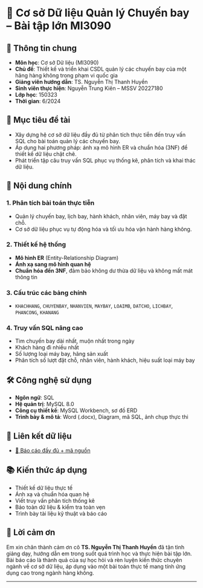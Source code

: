 
# 🛫 Cơ sở Dữ liệu Quản lý Chuyến bay – Bài tập lớn MI3090

## 🧾 Thông tin chung

- **Môn học**: Cơ sở Dữ liệu (MI3090)
- **Chủ đề**: Thiết kế và triển khai CSDL quản lý các chuyến bay của một hãng hàng không trong phạm vi quốc gia
- **Giảng viên hướng dẫn**: TS. Nguyễn Thị Thanh Huyền
- **Sinh viên thực hiện**: Nguyễn Trung Kiên – MSSV 20227180
- **Lớp học**: 150323
- **Thời gian**: 6/2024

## 🎯 Mục tiêu đề tài

- Xây dựng hệ cơ sở dữ liệu đầy đủ từ phân tích thực tiễn đến truy vấn SQL cho bài toán quản lý các chuyến bay.
- Áp dụng hai phương pháp: ánh xạ mô hình ER và chuẩn hóa (3NF) để thiết kế dữ liệu chặt chẽ.
- Phát triển tập câu truy vấn SQL phục vụ thống kê, phân tích và khai thác dữ liệu.

## 🧩 Nội dung chính

### 1. Phân tích bài toán thực tiễn
- Quản lý chuyến bay, lịch bay, hành khách, nhân viên, máy bay và đặt chỗ.
- Cơ sở dữ liệu phục vụ tự động hóa và tối ưu hóa vận hành hàng không.

### 2. Thiết kế hệ thống
- **Mô hình ER** (Entity-Relationship Diagram)
- **Ánh xạ sang mô hình quan hệ**
- **Chuẩn hóa đến 3NF**, đảm bảo không dư thừa dữ liệu và không mất mát thông tin

### 3. Cấu trúc các bảng chính
- `KHACHHANG`, `CHUYENBAY`, `NHANVIEN`, `MAYBAY`, `LOAIMB`, `DATCHO`, `LICHBAY`, `PHANCONG`, `KHANANG`

### 4. Truy vấn SQL nâng cao
- Tìm chuyến bay dài nhất, muộn nhất trong ngày
- Khách hàng đi nhiều nhất
- Số lượng loại máy bay, hãng sản xuất
- Phân tích số lượt đặt chỗ, nhân viên, hành khách, hiệu suất loại máy bay

## 🛠 Công nghệ sử dụng
- **Ngôn ngữ**: SQL
- **Hệ quản trị**: MySQL 8.0
- **Công cụ thiết kế**: MySQL Workbench, sơ đồ ERD
- **Trình bày & mô tả**: Word (.docx), Diagram, mã SQL, ảnh chụp thực thi

## 📁 Liên kết dữ liệu
- [📄 Báo cáo đầy đủ + mã nguồn](https://drive.google.com/drive/folders/1xDBcGI6itr3Y2N3Hlm0Y5bAV6WyLDYuK?usp=sharing)

## 📚 Kiến thức áp dụng
- Thiết kế dữ liệu thực tế
- Ánh xạ và chuẩn hóa quan hệ
- Viết truy vấn phân tích thống kê
- Bảo toàn dữ liệu & kiểm tra toàn vẹn
- Trình bày tài liệu kỹ thuật và báo cáo

## 🙏 Lời cảm ơn
Em xin chân thành cảm ơn cô **TS. Nguyễn Thị Thanh Huyền** đã tận tình giảng dạy, hướng dẫn em trong suốt quá trình học và thực hiện bài tập lớn. Bài báo cáo là thành quả của sự học hỏi và rèn luyện kiến thức chuyên ngành về cơ sở dữ liệu, áp dụng vào một bài toán thực tế mang tính ứng dụng cao trong ngành hàng không.

---
